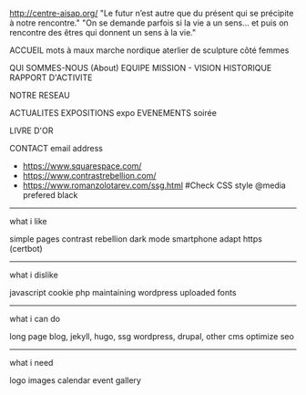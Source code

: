 http://centre-aisap.org/
"Le futur n’est autre que du présent qui se précipite à notre rencontre."
"On se demande parfois si la vie a un sens… et puis on rencontre des êtres qui donnent un sens à la vie."

ACCUEIL
    mots à maux
    marche nordique
    aterlier de sculpture
    côté femmes
    
QUI SOMMES-NOUS (About)
    EQUIPE
    MISSION - VISION
    HISTORIQUE
    RAPPORT D'ACTIVITE

NOTRE RESEAU

ACTUALITES
    EXPOSITIONS
        expo
    EVENEMENTS
        soirée

LIVRE D'OR

CONTACT
    email
    address


- https://www.squarespace.com/
- https://www.contrastrebellion.com/
- https://www.romanzolotarev.com/ssg.html #Check CSS style @media prefered black


---

what i like

simple pages
contrast rebellion
dark mode
smartphone adapt
https (certbot)

---

what i dislike

javascript cookie php
maintaining
wordpress
uploaded fonts

---

what i can do

long page
blog, jekyll, hugo, ssg
wordpress, drupal, other cms
optimize seo

---

what i need

logo
images
calendar event
gallery

